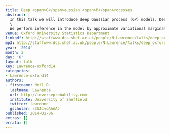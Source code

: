 ```yaml
---
title: Deep <span>G</span>aussian <span>P</span>rocesses
abstract: |-
  In this talk we will introduce deep Gaussian process (GP) models. Deep GPs are a deep probabilistic model based on Gaussian process mappings. The data is modelled as the output of a multivariate GP. The inputs to that Gaussian process are then governed by another GP. A single layer model is equivalent to a standard GP or the GP latent variable model (GPLVM). We will motivate these models by considering applications in personalized health.\
  \
  We perform inference in the model by approximate variational marginalization. This results in a strict lower bound on the marginal likelihood of the model which we use for model selection (number of layers and nodes per layer). Deep belief networks are typically applied to relatively large data sets using stochastic gradient descent for optimization. Our fully Bayesian treatment allows for the application of deep models even when data is scarce. Model selection by our variational bound shows that a five layer hierarchy is justified even when modelling a digit data set containing only 150 examples. In the seminar we will briefly review dimensionality reduction via Gaussian processes, before showing how this framework can be extended to build deep models.
venue: Oxford University Statistics Department
linkpdf: http://staffwww.dcs.shef.ac.uk/people/N.Lawrence/talks/deep_oxford14.pdf
mp3: http://staffwww.dcs.shef.ac.uk/people/N.Lawrence/talks/deep_oxford14.mp3
year: '2014'
month: 2
day: '6'
layout: talk
key: Lawrence-oxford14
categories:
- Lawrence-oxford14
authors:
- firstname: Neil D.
  lastname: Lawrence
  url: http://inverseprobability.com
  institute: University of Sheffield
  twitter: lawrennd
  gscholar: r3SJcvoAAAAJ
published: 2014-02-06
extras: []
errata: []
---
```

